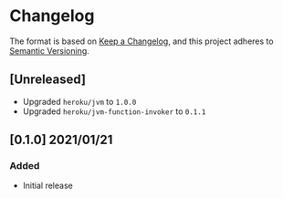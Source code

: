 # Changelog
The format is based on [Keep a Changelog](https://keepachangelog.com/en/1.0.0/),
and this project adheres to [Semantic Versioning](https://semver.org/spec/v2.0.0.html).

## [Unreleased]
* Upgraded `heroku/jvm` to `1.0.0`
* Upgraded `heroku/jvm-function-invoker` to `0.1.1`

## [0.1.0] 2021/01/21
### Added
* Initial release
